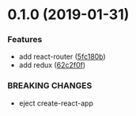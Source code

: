 # 0.1.0 (2019-01-31)


### Features

* add react-router ([5fc180b](https://github.com/pororoJ/roll_call_front_end/commit/5fc180b))
* add redux ([62c2f0f](https://github.com/pororoJ/roll_call_front_end/commit/62c2f0f))


### BREAKING CHANGES

* eject create-react-app
